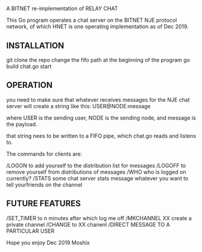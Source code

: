 # 
A BITNET re-implementation of RELAY CHAT 

This Go program operates a chat server on the BITNET NJE protocol network, of which HNET is one operating implementation as of Dec 2019. 

INSTALLATION
------------

git clone the repo
change the fifo path at the beginning of the program
go build chat.go
start

OPERATION
---------

you need to make sure that whatever receives messages for the NJE chat server will create a string like this:
USER@NODE:message

where USER is the sending user, NODE is the sending node, and message is the payload. 

that string nees to be written to a FIFO pipe, which chat.go reads and listens to. 

The commands for clients are:

/LOGON to add yourself to the distribution list for messages
/LOGOFF to remove yourself from distributions of messages
/WHO    who is logged on currently?
/STATS   some chat server stats
message  whatever you want to tell yourfriends on the channel



FUTURE FEATURES
---------------

/SET_TIMER to n minutes after which log me off
/MKCHANNEL XX create  a private channel
/CHANGE to XX chanenl
/DIRECT MESSAGE TO A PARTICULAR USER


Hope you enjoy
Dec 2019
Moshix

